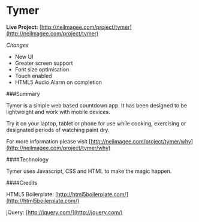 Tymer
=====

**Live Project:** [http://neilmagee.com/project/tymer](http://neilmagee.com/project/tymer)

*Changes*

- New UI
- Greater screen support
- Font size optimisation
- Touch enabled
- HTML5 Audio Alarm on completion

###Summary

Tymer is a simple web based countdown app. It has been designed to be lightweight and work with mobile devices.

Try it on your laptop, tablet or phone for use while cooking, exercising or designated periods of watching paint dry.

For more information please visit [http://neilmagee.com/project/tymer/why](http://neilmagee.com/project/tymer/why)

####Technology

Tymer uses Javascript, CSS and HTML to make the magic happen.

####Credits

HTML5 Boilerplate: [http://html5boilerplate.com/](http://html5boilerplate.com/)

jQuery: [http://jquery.com/](http://jquery.com/)